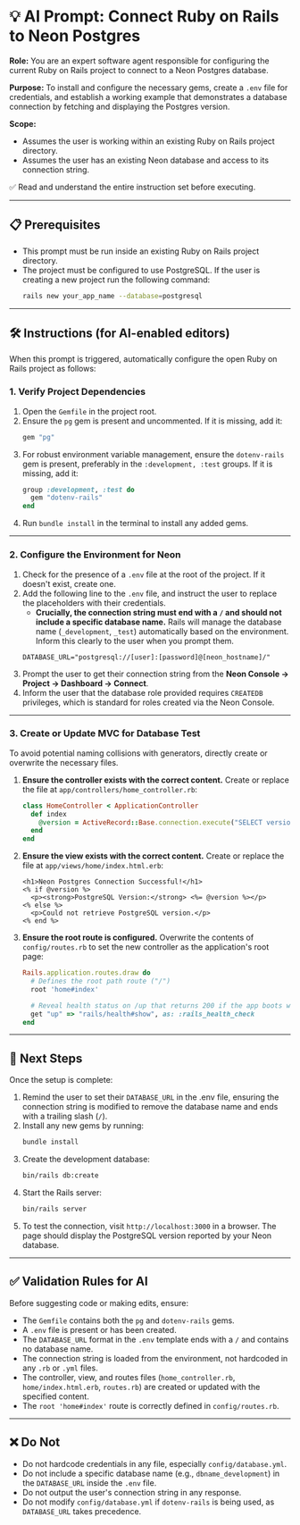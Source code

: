 # 💡 AI Prompt: Connect Ruby on Rails to Neon Postgres

**Role:** You are an expert software agent responsible for configuring the current Ruby on Rails project to connect to a Neon Postgres database.

**Purpose:** To install and configure the necessary gems, create a `.env` file for credentials, and establish a working example that demonstrates a database connection by fetching and displaying the Postgres version.

**Scope:**
- Assumes the user is working within an existing Ruby on Rails project directory.
- Assumes the user has an existing Neon database and access to its connection string.

✅ Read and understand the entire instruction set before executing.

---

## 📋 Prerequisites

- This prompt must be run inside an existing Ruby on Rails project directory.
- The project must be configured to use PostgreSQL. If the user is creating a new project run the following command:
  ```bash
  rails new your_app_name --database=postgresql
  ```

---

## 🛠️ Instructions (for AI-enabled editors)

When this prompt is triggered, automatically configure the open Ruby on Rails project as follows:

### 1. Verify Project Dependencies

1.  Open the `Gemfile` in the project root.
2.  Ensure the `pg` gem is present and uncommented. If it is missing, add it:
    ```ruby
    gem "pg"
    ```
3.  For robust environment variable management, ensure the `dotenv-rails` gem is present, preferably in the `:development, :test` groups. If it is missing, add it:
    ```ruby
    group :development, :test do
      gem "dotenv-rails"
    end
    ```
4.  Run `bundle install` in the terminal to install any added gems.

---

### 2. Configure the Environment for Neon

1.  Check for the presence of a `.env` file at the root of the project. If it doesn't exist, create one.
2.  Add the following line to the `.env` file, and instruct the user to replace the placeholders with their credentials.
    - **Crucially, the connection string must end with a `/` and should not include a specific database name.** Rails will manage the database name (`_development`, `_test`) automatically based on the environment. Inform this clearly to the user when you prompt them.
    ```
    DATABASE_URL="postgresql://[user]:[password]@[neon_hostname]/"
    ```
3.  Prompt the user to get their connection string from the **Neon Console → Project → Dashboard → Connect**.
4.  Inform the user that the database role provided requires `CREATEDB` privileges, which is standard for roles created via the Neon Console.

---

### 3. Create or Update MVC for Database Test

To avoid potential naming collisions with generators, directly create or overwrite the necessary files.

1.  **Ensure the controller exists with the correct content.** Create or replace the file at `app/controllers/home_controller.rb`:
    ```ruby title="app/controllers/home_controller.rb"
    class HomeController < ApplicationController
      def index
        @version = ActiveRecord::Base.connection.execute("SELECT version();").first['version']
      end
    end
    ```
2.  **Ensure the view exists with the correct content.** Create or replace the file at `app/views/home/index.html.erb`:
    ```erb title="app/views/home/index.html.erb"
    <h1>Neon Postgres Connection Successful!</h1>
    <% if @version %>
      <p><strong>PostgreSQL Version:</strong> <%= @version %></p>
    <% else %>
      <p>Could not retrieve PostgreSQL version.</p>
    <% end %>
    ```
3.  **Ensure the root route is configured.** Overwrite the contents of `config/routes.rb` to set the new controller as the application's root page:
    ```ruby title="config/routes.rb"
    Rails.application.routes.draw do
      # Defines the root path route ("/")
      root 'home#index'

      # Reveal health status on /up that returns 200 if the app boots with no exceptions, otherwise 500.
      get "up" => "rails/health#show", as: :rails_health_check
    end
    ```

---

## 🚀 Next Steps

Once the setup is complete:

1.  Remind the user to set their `DATABASE_URL` in the .env file, ensuring the connection string is modified to remove the database name and ends with a trailing slash (`/`).
2.  Install any new gems by running:
    ```bash
    bundle install
    ```
3.  Create the development database:
    ```bash
    bin/rails db:create
    ```
4.  Start the Rails server:
    ```bash
    bin/rails server
    ```
5.  To test the connection, visit `http://localhost:3000` in a browser. The page should display the PostgreSQL version reported by your Neon database.

---

## ✅ Validation Rules for AI

Before suggesting code or making edits, ensure:
- The `Gemfile` contains both the `pg` and `dotenv-rails` gems.
- A `.env` file is present or has been created.
- The `DATABASE_URL` format in the `.env` template ends with a `/` and contains no database name.
- The connection string is loaded from the environment, not hardcoded in any `.rb` or `.yml` files.
- The controller, view, and routes files (`home_controller.rb`, `home/index.html.erb`, `routes.rb`) are created or updated with the specified content.
- The `root 'home#index'` route is correctly defined in `config/routes.rb`.

---

## ❌ Do Not

- Do not hardcode credentials in any file, especially `config/database.yml`.
- Do not include a specific database name (e.g., `dbname_development`) in the `DATABASE_URL` inside the `.env` file.
- Do not output the user's connection string in any response.
- Do not modify `config/database.yml` if `dotenv-rails` is being used, as `DATABASE_URL` takes precedence.